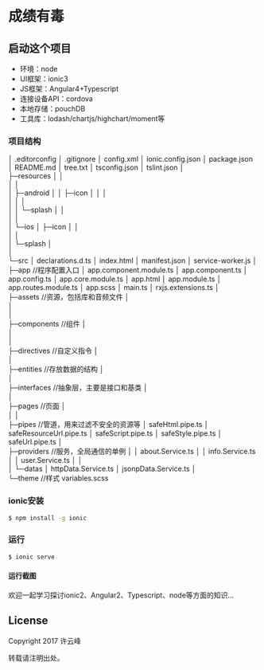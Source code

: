 成绩有毒
=====================


## 启动这个项目

* 环境：node
* UI框架：ionic3
* JS框架：Angular4+Typescript
* 连接设备API：cordova
* 本地存储：pouchDB
* 工具库：lodash/chartjs/highchart/moment等

### 项目结构

│  .editorconfig
│  .gitignore
│  config.xml
│  ionic.config.json
│  package.json
│  README.md
│  tree.txt
│  tsconfig.json
│  tslint.json
│  
├─resources
│  │  
│  │  
│  ├─android
│  │  ├─icon
│  │  │      
│  │  │      
│  │  └─splash
│  │          
│  │          
│  └─ios
│      ├─icon
│      │      
│      │      
│      └─splash
│             
│              
└─src
    │  declarations.d.ts
    │  index.html
    │  manifest.json
    │  service-worker.js
    │  
    ├─app //程序配置入口
    │      app.component.module.ts
    │      app.component.ts
    │      app.config.ts
    │      app.core.module.ts
    │      app.html
    │      app.module.ts
    │      app.routes.module.ts
    │      app.scss
    │      main.ts
    │      rxjs.extensions.ts
    │      
    ├─assets //资源，包括库和音频文件
    │     
    │              
    │              
    ├─components //组件
    │  
    │         
    │          
    ├─directives //自定义指令
    │      
    │      
    ├─entities //存放数据的结构
    │     
    │      
    ├─interfaces //抽象层，主要是接口和基类
    │     
    │      
    ├─pages //页面
    │      
    │ 
    │                   
    ├─pipes	//管道，用来过滤不安全的资源等
    │      safeHtml.pipe.ts
    │      safeResourceUrl.pipe.ts
    │      safeScript.pipe.ts
    │      safeStyle.pipe.ts
    │      safeUrl.pipe.ts
    │      
    ├─providers //服务，全局通信的单例
    │  │  about.Service.ts
    │  │  info.Service.ts
    │  │  user.Service.ts
    │  │  
    │  └─datas
    │          httpData.Service.ts
    │          jsonpData.Service.ts
    │          
    └─theme //样式
            variables.scss

### ionic安装

```bash
$ npm install -g ionic
```

### 运行

```bash
$ ionic serve
```
#### 运行截图


欢迎一起学习探讨ionic2、Angular2、Typescript、node等方面的知识...

## License

Copyright 2017 许云峰

转载请注明出处。
